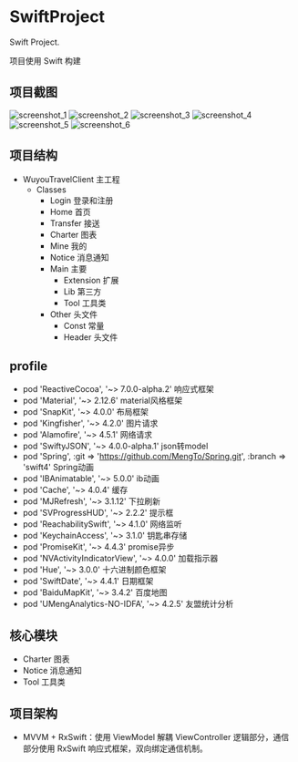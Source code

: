 # SwiftProject
Swift Project.

项目使用 Swift 构建

## 项目截图

![screenshot_1](https://github.com/caosuyang/SwiftProject/blob/main/screenshot/screenshot_1.png)
![screenshot_2](https://github.com/caosuyang/SwiftProject/blob/main/screenshot/screenshot_2.png)
![screenshot_3](https://github.com/caosuyang/SwiftProject/blob/main/screenshot/screenshot_3.png)
![screenshot_4](https://github.com/caosuyang/SwiftProject/blob/main/screenshot/screenshot_4.png)
![screenshot_5](https://github.com/caosuyang/SwiftProject/blob/main/screenshot/screenshot_5.png)
![screenshot_6](https://github.com/caosuyang/SwiftProject/blob/main/screenshot/screenshot_6.png)
## 项目结构

- WuyouTravelClient 主工程
    - Classes
        - Login 登录和注册
        - Home 首页
        - Transfer 接送
        - Charter 图表
        - Mine 我的
        - Notice 消息通知
        - Main 主要
            - Extension 扩展
            - Lib 第三方
            - Tool 工具类
        - Other 头文件
            - Const 常量
            - Header 头文件
    
## profile

- pod 'ReactiveCocoa', '~> 7.0.0-alpha.2' 响应式框架
- pod 'Material', '~> 2.12.6' material风格框架
- pod 'SnapKit', '~> 4.0.0' 布局框架
- pod 'Kingfisher', '~> 4.2.0' 图片请求
- pod 'Alamofire', '~> 4.5.1' 网络请求
- pod 'SwiftyJSON', '~> 4.0.0-alpha.1' json转model
- pod 'Spring', :git => 'https://github.com/MengTo/Spring.git', :branch => 'swift4' Spring动画
- pod 'IBAnimatable', '~> 5.0.0' ib动画
- pod 'Cache', '~> 4.0.4' 缓存
- pod 'MJRefresh', '~> 3.1.12' 下拉刷新
- pod 'SVProgressHUD', '~> 2.2.2' 提示框
- pod 'ReachabilitySwift', '~> 4.1.0' 网络监听
- pod 'KeychainAccess', '~> 3.1.0' 钥匙串存储
- pod 'PromiseKit', '~> 4.4.3' promise异步
- pod 'NVActivityIndicatorView', '~> 4.0.0' 加载指示器
- pod 'Hue', '~> 3.0.0' 十六进制颜色框架
- pod 'SwiftDate', '~> 4.4.1' 日期框架
- pod 'BaiduMapKit', '~> 3.4.2' 百度地图
- pod 'UMengAnalytics-NO-IDFA', '~> 4.2.5' 友盟统计分析

## 核心模块

- Charter 图表
- Notice 消息通知
- Tool 工具类

## 项目架构

- MVVM + RxSwift：使用 ViewModel 解耦 ViewController 逻辑部分，通信部分使用 RxSwift 响应式框架，双向绑定通信机制。
